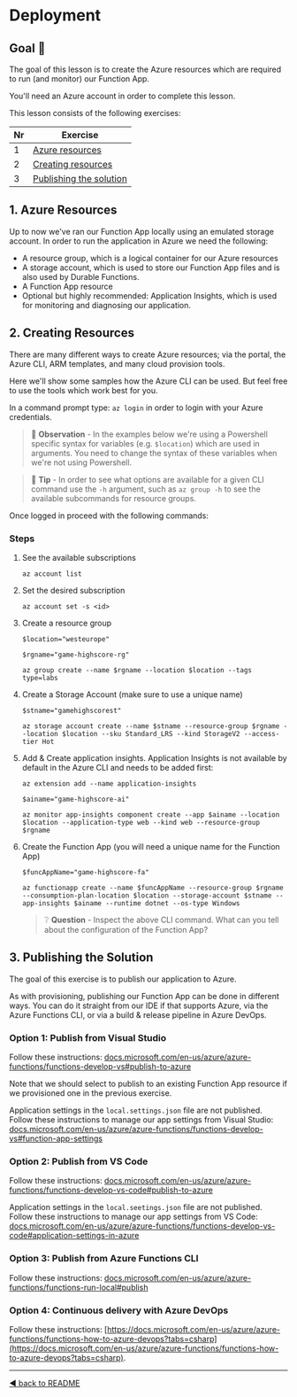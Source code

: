 # Deployment

## Goal 🎯

The goal of this lesson is to create the Azure resources which are required to run (and monitor) our Function App.

You'll need an Azure account in order to complete this lesson.

This lesson consists of the following exercises:

|Nr|Exercise
|-|-
|1|[Azure resources](#1-azure-resources)
|2|[Creating resources](#2-creating-resources)
|3|[Publishing the solution](#3-publishing-the-solution)

## 1. Azure Resources

Up to now we've ran our Function App locally using an emulated storage account. In order to run the application in Azure we need the following:

- A resource group, which is a logical container for our Azure resources
- A storage account, which is used to store our Function App files and is also used by Durable Functions.
- A Function App resource
- Optional but highly recommended: Application Insights, which is used for monitoring and diagnosing our application.

## 2. Creating Resources

There are many different ways to create Azure resources; via the portal, the Azure CLI, ARM templates, and many cloud provision tools.

Here we'll show some samples how the Azure CLI can be used. But feel free to use the tools which work best for you.

In a command prompt type: `az login` in order to login with your Azure credentials.

> 🔎 __Observation__ - In the examples below we're using a Powershell specific syntax for variables (e.g. `$location`) which are used in arguments. You need to change the syntax of these variables when we're not using Powershell.

> 📝 __Tip__ - In order to see what options are available for a given CLI command use the `-h` argument, such as `az group -h` to see the available subcommands for resource groups.

Once logged in proceed with the following commands:

### Steps

1. See the available subscriptions

    `az account list`

2. Set the desired subscription

    `az account set -s <id>`

3. Create a resource group

    `$location="westeurope"`

    `$rgname="game-highscore-rg"`

    `az group create --name $rgname --location $location --tags type=labs`

4. Create a Storage Account (make sure to use a unique name)

    `$stname="gamehighscorest"`

    `az storage account create --name $stname --resource-group $rgname --location $location --sku Standard_LRS --kind StorageV2 --access-tier Hot`

5. Add & Create application insights. Application Insights is not available by default in the Azure CLI and needs to be added first:

    `az extension add --name application-insights`

    `$ainame="game-highscore-ai"`

    `az monitor app-insights component create --app $ainame --location $location --application-type web --kind web --resource-group $rgname`

6. Create the Function App (you will need a unique name for the Function App)

    `$funcAppName="game-highscore-fa"`

    `az functionapp create --name $funcAppName --resource-group $rgname --consumption-plan-location $location --storage-account $stname --app-insights $ainame --runtime dotnet --os-type Windows`

    > ❔ __Question__ - Inspect the above CLI command. What can you tell about the configuration of the Function App?

## 3. Publishing the Solution

The goal of this exercise is to publish our application to Azure.

As with provisioning, publishing our Function App can be done in different ways. You can do it straight from our IDE if that supports Azure, via the Azure Functions CLI, or via a build & release pipeline in Azure DevOps.

### Option 1: Publish from Visual Studio

Follow these instructions: [docs.microsoft.com/en-us/azure/azure-functions/functions-develop-vs#publish-to-azure](https://docs.microsoft.com/en-us/azure/azure-functions/functions-develop-vs#publish-to-azure)

Note that we should select to publish to an existing Function App resource if we provisioned one in the previous exercise.

Application settings in the `local.settings.json` file are not published. Follow these instructions to manage our app settings from Visual Studio: [docs.microsoft.com/en-us/azure/azure-functions/functions-develop-vs#function-app-settings](https://docs.microsoft.com/en-us/azure/azure-functions/functions-develop-vs#function-app-settings)

### Option 2: Publish from VS Code

Follow these instructions: [docs.microsoft.com/en-us/azure/azure-functions/functions-develop-vs-code#publish-to-azure](https://docs.microsoft.com/en-us/azure/azure-functions/functions-develop-vs-code?tabs=nodejs#publish-to-azure)

Application settings in the `local.seetings.json` file are not published. Follow these instructions to manage our app settings from VS Code: [docs.microsoft.com/en-us/azure/azure-functions/functions-develop-vs-code#application-settings-in-azure](https://docs.microsoft.com/en-us/azure/azure-functions/functions-develop-vs-code?tabs=nodejs#application-settings-in-azure)

### Option 3: Publish from Azure Functions CLI

Follow these instructions: [docs.microsoft.com/en-us/azure/azure-functions/functions-run-local#publish](https://docs.microsoft.com/en-us/azure/azure-functions/functions-run-local#publish)

### Option 4: Continuous delivery with Azure DevOps

Follow these instructions: [https://docs.microsoft.com/en-us/azure/azure-functions/functions-how-to-azure-devops?tabs=csharp](https://docs.microsoft.com/en-us/azure/azure-functions/functions-how-to-azure-devops?tabs=csharp).

---
[◀ back to README](../README.md)
